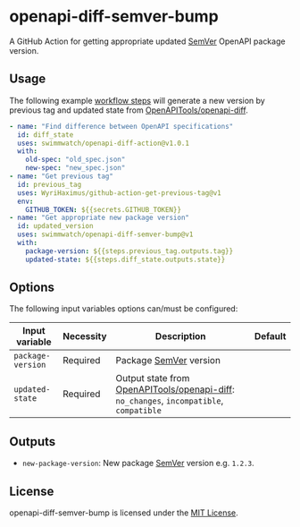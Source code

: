 # openapi-diff-semver-bump
A GitHub Action for getting appropriate updated [SemVer](https://semver.org/) OpenAPI package version.

## Usage
The following example [workflow steps](https://help.github.com/en/actions/configuring-and-managing-workflows/configuring-a-workflow) will generate a new version by previous tag and updated state from [OpenAPITools/openapi-diff](https://github.com/OpenAPITools/openapi-diff).

```yml
- name: "Find difference between OpenAPI specifications"
  id: diff_state
  uses: swimmwatch/openapi-diff-action@v1.0.1
  with:
    old-spec: "old_spec.json"
    new-spec: "new_spec.json"
- name: "Get previous tag"
  id: previous_tag
  uses: WyriHaximus/github-action-get-previous-tag@v1
  env:
    GITHUB_TOKEN: ${{secrets.GITHUB_TOKEN}}
- name: "Get appropriate new package version"
  id: updated_version
  uses: swimmwatch/openapi-diff-semver-bump@v1
  with:
    package-version: ${{steps.previous_tag.outputs.tag}}
    updated-state: ${{steps.diff_state.outputs.state}}
```

## Options
The following input variables options can/must be configured:

|Input variable|Necessity|Description|Default|
|----|----|----|----|
|`package-version`|Required|Package [SemVer](https://semver.org/) version||
|`updated-state`|Required|Output state from [OpenAPITools/openapi-diff](https://github.com/OpenAPITools/openapi-diff): `no_changes`, `incompatible`, `compatible`||

## Outputs
- `new-package-version`: New package [SemVer](https://semver.org/) version e.g. `1.2.3`.

## License
openapi-diff-semver-bump is licensed under the [MIT License](LICENSE).